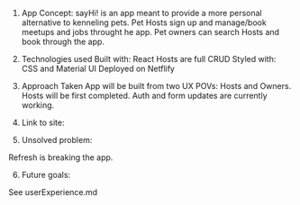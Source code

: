 

1. App Concept:
    sayHi! is an app meant to provide a more personal alternative to kenneling pets. Pet Hosts sign up and manage/book meetups and jobs throught he app. Pet owners can search Hosts and book through the app. 


2. Technologies used
    Built with: React
    Hosts are full CRUD
    Styled with: CSS and Material UI
    Deployed on Netflify


3. Approach Taken
    App will be built from two UX POVs: Hosts and Owners. 
    Hosts will be first completed. Auth and form updates are currently working.


4. Link to site:



5. Unsolved problem:

Refresh is breaking the app.  

6. Future goals:

See userExperience.md